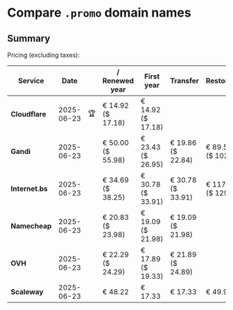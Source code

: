 # Compare `.promo` domain names

## Summary

Pricing (excluding taxes):

| Service | Date |  | / Renewed year | First year | Transfer | Restoration |
|--|--|--|--|--|--|--|
| **Cloudflare** | 2025-06-23 | 🏆 | € 14.92<br>($ 17.18) | € 14.92<br>($ 17.18) |  |  |
| **Gandi** | 2025-06-23 |  | € 50.00<br>($ 55.98) | € 23.43<br>($ 26.95) | € 19.86<br>($ 22.84) | € 89.55<br>($ 102.99) |
| **Internet.bs** | 2025-06-23 |  | € 34.69<br>($ 38.25) | € 30.78<br>($ 33.91) | € 30.78<br>($ 33.91) | € 117.49<br>($ 129.45) |
| **Namecheap** | 2025-06-23 |  | € 20.83<br>($ 23.98) | € 19.09<br>($ 21.98) | € 19.09<br>($ 21.98) |  |
| **OVH** | 2025-06-23 |  | € 22.29<br>($ 24.29) | € 17.89<br>($ 19.33) | € 21.89<br>($ 24.89) |  |
| **Scaleway** | 2025-06-23 |  | € 48.22 | € 17.33 | € 17.33 | € 49.99 |
